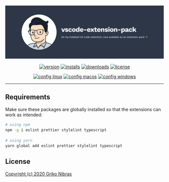 <!-- markdownlint-disable MD033 MD041 -->

[![vscode-extension-pack](./header.png)](.)

<div align="center">

[![version](https://badgen.net/vs-marketplace/v/grikomsn.vscode-extension-pack)][self]
[![installs](https://badgen.net/vs-marketplace/i/grikomsn.vscode-extension-pack)][self]
[![downloads](https://badgen.net/vs-marketplace/d/grikomsn.vscode-extension-pack)][self]
[![license](https://badgen.net/github/license/grikomsn/vscode-extension-pack)][license]

[![config linux](https://badgen.net/badge/linux/settings.json/black)](./settings.linux.json)
[![config macos](https://badgen.net/badge/macos/settings.json/black)](./settings.macos.json)
[![config windows](https://badgen.net/badge/windows/settings.json/black)](./settings.windows.json)

</div>

---

## Requirements

Make sure these packages are globally installed so that the extensions can work as intended:

```sh
# using npm
npm -g i eslint prettier stylelint typescript

# using yarn
yarn global add eslint prettier stylelint typescript
```

## License

[Copyright (c) 2020 Griko Nibras](./LICENSE)

[self]: https://marketplace.visualstudio.com/items?itemName=grikomsn.vscode-extension-pack
[license]: https://marketplace.visualstudio.com/items/grikomsn.vscode-extension-pack/license
